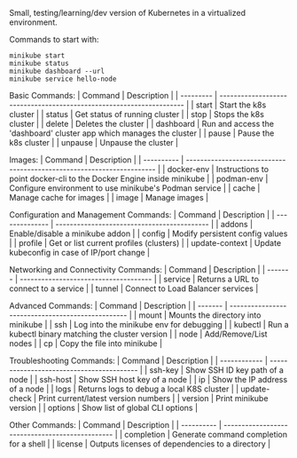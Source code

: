 Small, testing/learning/dev version of Kubernetes in a virtualized environment.

Commands to start with:
```
minikube start
minikube status
minikube dashboard --url
minikube service hello-node
```


Basic Commands:
| Command   | Description                                                          |
| --------- | -------------------------------------------------------------------- |
| start     | Start the k8s cluster                                                |
| status    | Get status of running cluster                                        |
| stop      | Stops the k8s cluster                                                |
| delete    | Deletes the cluster                                                  |
| dashboard | Run and access the 'dashboard' cluster app which manages the cluster |
| pause     | Pause the k8s cluster                                                |
| unpause   | Unpause the cluster                                                  |

Images:
| Command    | Description                                                           |
| ---------- | --------------------------------------------------------------------- |
| docker-env | Instructions to point docker-cli to the Docker Engine inside minikube |
| podman-env | Configure environment to use minikube's Podman service                |
| cache      | Manage cache for images                                               |
| image      | Manage images                                                         |

Configuration and Management Commands:
| Command        | Description                                 |
| -------------- | ------------------------------------------- |
| addons         | Enable/disable a minikube addon             |
| config         | Modify persistent config values             |
| profile        | Get or list current profiles (clusters)     |
| update-context | Update kubeconfig in case of IP/port change |

Networking and Connectivity Commands:
| Command | Description                           |
| ------- | ------------------------------------- |
| service | Returns a URL to connect to a service |
| tunnel  | Connect to Load Balancer services     |

Advanced Commands:
| Command | Description                                       |
| ------- | ------------------------------------------------- |
| mount   | Mounts the directory into minikube                |
| ssh     | Log into the minikube env for debugging           |
| kubectl | Run a kubectl binary matching the cluster version |
| node    | Add/Remove/List nodes                             |
| cp      | Copy the file into minikube                       |

Troubleshooting Commands:
| Command      | Description                               |
| ------------ | ----------------------------------------- |
| ssh-key      | Show SSH ID key path of a node            |
| ssh-host     | Show SSH host key of a node               |
| ip           | Show the IP address of a node             |
| logs         | Returns logs to debug a local K8S cluster |
| update-check | Print current/latest version numbers      |
| version      | Print minikube version                    |
| options      | Show list of global CLI options           |

Other Commands:
| Command    | Description                                     |
| ---------- | ----------------------------------------------- |
| completion | Generate command completion for a shell         |
| license    | Outputs licenses of dependencies to a directory |




